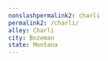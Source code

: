 ```yaml
---
﻿nonslashpermalink2: charli
permalink2: /charli/
alley: Charli
city: Bozeman
state: Montana
---
```

